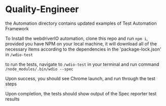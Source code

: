# Quality-Engineer
the Automation directory contains updated examples of Test Automation Framework

To Install the webdriverIO automation, clone this repo and run `npm i`, provided you have NPM on your local machine, it will download all of the necessary items according to the dependencies in the 'package-lock.json' in `/wdio-test`

to run the tests, navigate to `/wdio-test` in your terminal and run command `/node_modules/.bin/wdio --spec`

Upon success, you should see Chrome launch, and run through the test steps

Upon completion, the tests should show output of the Spec reporter test results
